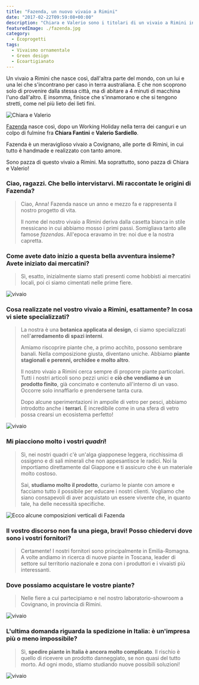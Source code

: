 ```yaml
---
title: "Fazenda, un nuovo vivaio a Rimini"
date: "2017-02-22T09:59:08+00:00"
description: "Chiara e Valerio sono i titolari di un vivaio a Rimini in cui tutto è amorevolmente handmade. Insieme si occupano di arredamento di spazi interni."
featuredImage: ./fazenda.jpg
category:
  - Ecoprogetti
tags:
  - Vivaismo ornamentale
  - Green design
  - Ecoartigianato
---
```


Un vivaio a Rimini che nasce così, dall'altra parte del mondo, con un lui e una lei che s'incontrano per caso in terra australiana. E che non scoprono solo di provenire dalla stessa città, ma di abitare a 4 minuti di macchina l'uno dall'altro. E insomma, finisce che s'innamorano e che si tengono stretti, come nel più lieto dei lieti fini.

![Chiara e Valerio](./fazenda-design-1.jpg)

[Fazenda](http://www.fazendavivaio.com) nasce così, dopo un Working Holiday nella terra dei canguri e un colpo di fulmine fra **Chiara Fantini** e **Valerio Sardiello**.

Fazenda è un meraviglioso vivaio a Covignano, alle porte di Rimini, in cui tutto è handmade e realizzato con tanto amore.

Sono pazza di questo vivaio a Rimini. Ma soprattutto, sono pazza di Chiara e Valerio!

### Ciao, ragazzi. Che bello intervistarvi. Mi raccontate le origini di Fazenda?

> Ciao, Anna! Fazenda nasce un anno e mezzo fa e rappresenta il nostro progetto di vita.
>
> Il nome del nostro vivaio a Rimini deriva dalla casetta bianca in stile messicano in cui abbiamo mosso i primi passi. Somigliava tanto alle famose _fazendas_. All'epoca eravamo in tre: noi due e la nostra capretta.

### Come avete dato inizio a questa bella avventura insieme? Avete iniziato dai mercatini?

> Sì, esatto, inizialmente siamo stati presenti come hobbisti ai mercatini locali, poi ci siamo cimentati nelle prime fiere.

![vivaio](./fazenda-vivaio-1.jpg)

### Cosa realizzate nel vostro vivaio a Rimini, esattamente? In cosa vi siete specializzati?

> La nostra è una **botanica applicata al design**, ci siamo specializzati nell'**arredamento di spazi interni**.
>
> Amiamo riscoprire piante che, a primo acchito, possono sembrare banali. Nella composizione giusta, diventano uniche. Abbiamo **piante stagionali e perenni, orchidee e molto altro**.
>
> Il nostro vivaio a Rimini cerca sempre di proporre piante particolari. Tutti i nostri articoli sono pezzi unici e **ciò che vendiamo è un prodotto finito**, già concimato e contenuto all'interno di un vaso. Occorre solo innaffiarlo e prendersene tanta cura.
>
> Dopo alcune sperimentazioni in ampolle di vetro per pesci, abbiamo introdotto anche i **terrari**. È incredibile come in una sfera di vetro possa crearsi un ecosistema perfetto!

![vivaio](./fazenda-vivaio-3.jpg)

### Mi piacciono molto i vostri _quadri_!

> Sì, nei nostri quadri c'è un'alga giapponese leggera, ricchissima di ossigeno e di sali minerali che non appesantisce le radici. Noi la importiamo direttamente dal Giappone e ti assicuro che è un materiale molto costoso.
>
> Sai, **studiamo molto il prodotto**, curiamo le piante con amore e facciamo tutto il possibile per educare i nostri clienti. Vogliamo che siano consapevoli di aver acquistato un essere vivente che, in quanto tale, ha delle necessità specifiche.

![Ecco alcune composizioni verticali di Fazenda](./fazenda-vivaio.jpg)

### Il vostro discorso non fa una piega, bravi! Posso chiedervi dove sono i vostri fornitori?

> Certamente! I nostri fornitori sono principalmente in Emilia-Romagna. A volte andiamo in ricerca di nuove piante in Toscana, leader di settore sul territorio nazionale e zona con i produttori e i vivaisti più interessanti.

### Dove possiamo acquistare le vostre piante?

> Nelle fiere a cui partecipiamo e nel nostro laboratorio-showroom a Covignano, in provincia di Rimini.

![vivaio](./fazenda-vivaio-5.jpg)

### L'ultima domanda riguarda la spedizione in Italia: è un'impresa più o meno impossibile?

> Sì, **spedire piante in Italia è ancora molto complicato**. Il rischio è quello di ricevere un prodotto danneggiato, se non quasi del tutto morto. Ad ogni modo, stiamo studiando nuove possibili soluzioni!

![vivaio](./fazenda-vivaio-42.jpg)
